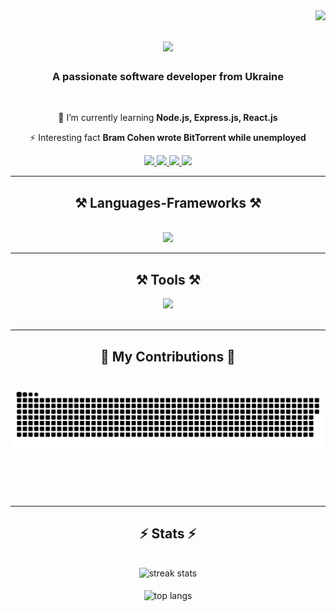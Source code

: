 <img align="right" src="https://visitor-badge.laobi.icu/badge?page_id=dev-hemul.dev-hemul" />

<h1 align="center">
    <img src="https://readme-typing-svg.herokuapp.com/?font=Righteous&size=35&center=true&vCenter=true&width=500&height=70&duration=4000&lines=Hi+There!+👋;+I'm+Evgenij!;" />
</h1>

<h3 align="center">A passionate software developer from Ukraine</h3>

<br/>

<div align="center">
 
🌱 I’m currently learning **Node.js, Express.js, React.js**

⚡ Interesting fact **Bram Cohen wrote BitTorrent while unemployed**

 </div>
 
<div align="center"> 
  <a href="mailto:dev.hemulll@gmail.com" target="_blank">
    <img src="https://img.shields.io/badge/Gmail-333333?style=for-the-badge&logo=gmail&logoColor=red" />
  </a>
  <a href="https://t.me/Evgenij_Veter" target="_blank">
    <img src="https://img.shields.io/badge/telegram-26A5E4?style=for-the-badge&logo=Telegram&logoColor=white" />
  </a>  
  <a href="#" target="_blank">
    <img src="https://img.shields.io/badge/LinkedIn-0077B5?style=for-the-badge&logo=linkedin&logoColor=white" />
  </a>
  <a href="#" target="_blank">
     <img src="https://img.shields.io/badge/Portfolio-FF5722?style=for-the-badge&logo=todoist&logoColor=white" /> <!-- sqlite, safari, google-chrome are other good icon options -->
  </a>
</div>

 <hr/>
 
<h2 align="center">⚒️ Languages-Frameworks ⚒️</h2>
<br/>
<div align="center">
    <img src="https://skillicons.dev/icons?i=html,css,svg,sass,bootstrap,tailwind,gulp,javascript,typescript,react,redux,nodejs,express,firebase,mongodb,nextjs,electron,jest" />
</div>
<hr/>

<h2 align="center">⚒️ Tools ⚒️</h2>
<div align="center">
    <img src="https://skillicons.dev/icons?i=webstorm,vscode,sublime,codepen,babel,docker,github,git,figma,md,npm,yarn,ps,postman,pug,vercel,vite,webpack" /><br>
</div>
<br/>
<hr/>

<div align="center">
  <h2>🐍 My Contributions 🐍</h2>
  <br>
  <img alt="snake eating my contributions" src="https://raw.githubusercontent.com/dev-hemul/dev-hemul/output/github-contribution-grid-snake.svg" />
  
  <br/><br/><br/>
</div>

<hr/>

<h2 align="center">⚡ Stats ⚡</h2>
<br>
<div align=center>
  <img width=390 src="https://github-readme-streak-stats-salesp07.vercel.app/?user=dev-hemul&count_private=true&theme=react&border_radius=10" alt="streak stats"/>
  <br/>
  <br/>
  <img width=325 align="center" src="https://github-readme-stats-salesp07.vercel.app/api/top-langs/?username=dev-hemul&langs_count=8&layout=compact&theme=react&border_radius=10&size_weight=0.5&count_weight=0.5&exclude_repo=github-readme-stats" alt="top langs" />
</div>
<br>



